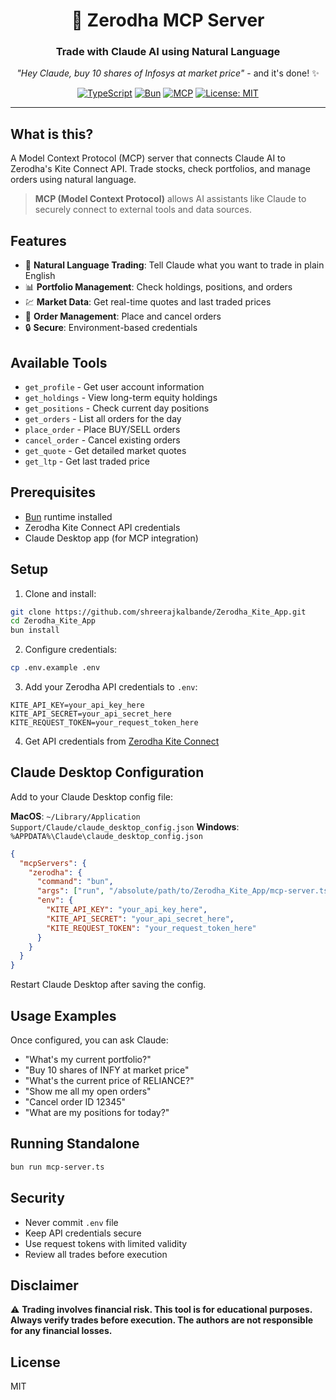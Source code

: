 <div align="center">

# 🚀 Zerodha MCP Server

### Trade with Claude AI using Natural Language

*"Hey Claude, buy 10 shares of Infosys at market price"* - and it's done! ✨

[![TypeScript](https://img.shields.io/badge/TypeScript-007ACC?style=for-the-badge&logo=typescript&logoColor=white)](https://www.typescriptlang.org/)
[![Bun](https://img.shields.io/badge/Bun-000000?style=for-the-badge&logo=bun&logoColor=white)](https://bun.sh)
[![MCP](https://img.shields.io/badge/MCP-Enabled-green?style=for-the-badge)](https://modelcontextprotocol.io)
[![License: MIT](https://img.shields.io/badge/License-MIT-yellow.svg?style=for-the-badge)](https://opensource.org/licenses/MIT)

</div>

---

## What is this?

A Model Context Protocol (MCP) server that connects Claude AI to Zerodha's Kite Connect API. Trade stocks, check portfolios, and manage orders using natural language.

> **MCP (Model Context Protocol)** allows AI assistants like Claude to securely connect to external tools and data sources.

## Features

- 🤖 **Natural Language Trading**: Tell Claude what you want to trade in plain English
- 📊 **Portfolio Management**: Check holdings, positions, and orders
- 💹 **Market Data**: Get real-time quotes and last traded prices
- 🔄 **Order Management**: Place and cancel orders
- 🔒 **Secure**: Environment-based credentials

## Available Tools

- `get_profile` - Get user account information
- `get_holdings` - View long-term equity holdings
- `get_positions` - Check current day positions
- `get_orders` - List all orders for the day
- `place_order` - Place BUY/SELL orders
- `cancel_order` - Cancel existing orders
- `get_quote` - Get detailed market quotes
- `get_ltp` - Get last traded price

## Prerequisites

- [Bun](https://bun.sh) runtime installed
- Zerodha Kite Connect API credentials
- Claude Desktop app (for MCP integration)

## Setup

1. Clone and install:
```bash
git clone https://github.com/shreerajkalbande/Zerodha_Kite_App.git
cd Zerodha_Kite_App
bun install
```

2. Configure credentials:
```bash
cp .env.example .env
```

3. Add your Zerodha API credentials to `.env`:
```env
KITE_API_KEY=your_api_key_here
KITE_API_SECRET=your_api_secret_here
KITE_REQUEST_TOKEN=your_request_token_here
```

4. Get API credentials from [Zerodha Kite Connect](https://kite.trade/)

## Claude Desktop Configuration

Add to your Claude Desktop config file:

**MacOS**: `~/Library/Application Support/Claude/claude_desktop_config.json`
**Windows**: `%APPDATA%\Claude\claude_desktop_config.json`

```json
{
  "mcpServers": {
    "zerodha": {
      "command": "bun",
      "args": ["run", "/absolute/path/to/Zerodha_Kite_App/mcp-server.ts"],
      "env": {
        "KITE_API_KEY": "your_api_key_here",
        "KITE_API_SECRET": "your_api_secret_here",
        "KITE_REQUEST_TOKEN": "your_request_token_here"
      }
    }
  }
}
```

Restart Claude Desktop after saving the config.

## Usage Examples

Once configured, you can ask Claude:

- "What's my current portfolio?"
- "Buy 10 shares of INFY at market price"
- "What's the current price of RELIANCE?"
- "Show me all my open orders"
- "Cancel order ID 12345"
- "What are my positions for today?"

## Running Standalone

```bash
bun run mcp-server.ts
```

## Security

- Never commit `.env` file
- Keep API credentials secure
- Use request tokens with limited validity
- Review all trades before execution

## Disclaimer

⚠️ **Trading involves financial risk. This tool is for educational purposes. Always verify trades before execution. The authors are not responsible for any financial losses.**

## License

MIT
